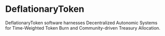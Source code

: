 # DeflationaryToken
DeflationaryToken software harnesses Decentralized Autonomic Systems for Time-Weighted Token Burn and Community-driven Treasury Allocation.
